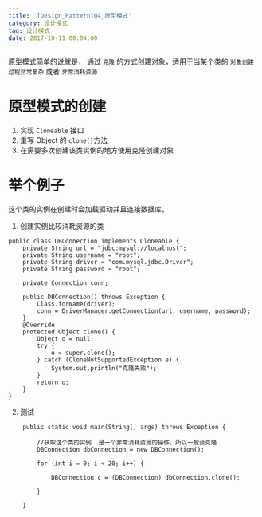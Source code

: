 ```yaml
---
title: '[Design_Pattern]04_原型模式'
category: 设计模式
tag: 设计模式
date: 2017-10-11 00:04:00
---
```


原型模式简单的说就是，
通过 `克隆` 的方式创建对象，适用于当某个类的 `对象创建过程非常复杂` 或者 `非常消耗资源`



# 原型模式的创建


1. 实现 `Cloneable` 接口
2. 重写 Object 的 `clone()`方法
3. 在需要多次创建该类实例的地方使用克隆创建对象


# 举个例子

这个类的实例在创建时会加载驱动并且连接数据库。

1. 创建实例比较消耗资源的类
```
public class DBConnection implements Cloneable {
    private String url = "jdbc:mysql://localhost";
    private String username = "root";
    private String driver = "com.mysql.jdbc.Driver";
    private String password = "root";

    private Connection conn;

    public DBConnection() throws Exception {
        Class.forName(driver);
        conn = DriverManager.getConnection(url, username, password);
    }
    @Override
    protected Object clone() {
        Object o = null;
        try {
            o = super.clone();
        } catch (CloneNotSupportedException e) {
            System.out.println("克隆失败");
        }
        return o;
    }
}
```
2. 测试

```
    public static void main(String[] args) throws Exception {

        //获取这个类的实例  是一个非常消耗资源的操作，所以一般会克隆
        DBConnection dbConnection = new DBConnection();

        for (int i = 0; i < 20; i++) {
            
            DBConnection c = (DBConnection) dbConnection.clone();

        }

    }
```